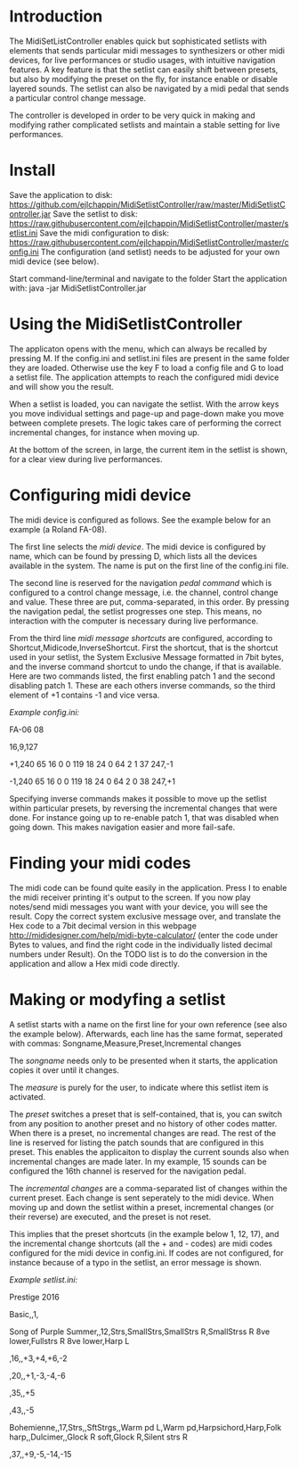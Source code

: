 # Introduction
The MidiSetListController enables quick but sophisticated setlists with elements that sends particular midi messages to synthesizers or other midi devices, for live performances or studio usages, with intuitive navigation features. A key feature is that the setlist can easily shift between presets, but also by modifying the preset on the fly, for instance enable or disable layered sounds. The setlist can also be navigated by a midi pedal that sends a particular control change message.

The controller is developed in order to be very quick in making and modifying rather complicated setlists and maintain a stable setting for live performances. 

# Install
Save the application to disk: https://github.com/ejlchappin/MidiSetlistController/raw/master/MidiSetlistController.jar 
Save the setlist to disk: https://raw.githubusercontent.com/ejlchappin/MidiSetlistController/master/setlist.ini
Save the midi configuration to disk: https://raw.githubusercontent.com/ejlchappin/MidiSetlistController/master/config.ini
The configuration (and setlist) needs to be adjusted for your own midi device (see below).

Start command-line/terminal and navigate to the folder
Start the application with:
java -jar MidiSetlistController.jar

# Using the MidiSetlistController
The applicaton opens with the menu, which can always be recalled by pressing M. If the config.ini and setlist.ini files are present in the same folder they are loaded. Otherwise use the key F to load a config file and G to load a setlist file. The application attempts to reach the configured midi device and will show you the result. 

When a setlist is loaded, you can navigate the setlist. With the arrow keys you move individual settings and page-up and page-down make you move between complete presets. The logic takes care of performing the correct incremental changes, for instance when moving up.

At the bottom of the screen, in large, the current item in the setlist is shown, for a clear view during live performances.

# Configuring midi device
The midi device is configured as follows. See the example below for an example (a Roland FA-08).

The first line selects the *midi device*. The midi device is configured by name, which can be found by pressing D, which lists all the devices available in the system. The name is put on the first line of the config.ini file.

The second line is reserved for the navigation *pedal command* which is configured to a control change message, i.e. the channel, control change and value. These three are put, comma-separated, in this order. By pressing the navigation pedal, the setlist progresses one step. This means, no interaction with the computer is necessary during live performance.

From the third line *midi message shortcuts* are configured, according to Shortcut,Midicode,InverseShortcut. First the shortcut, that is the shortcut used in your setlist, the System Exclusive Message formatted in 7bit bytes, and the inverse command shortcut to undo the change, if that is available. Here are two commands listed, the first enabling patch 1 and the second disabling patch 1. These are each others inverse commands, so the third element of +1 contains -1 and vice versa. 

*Example config.ini:*

FA-06 08

16,9,127

+1,240 65 16 0 0 119 18 24 0 64 2 1 37 247,-1

-1,240 65 16 0 0 119 18 24 0 64 2 0 38 247,+1

Specifying inverse commands makes it possible to move up the setlist within particular presets, by reversing the incremental changes that were done. For instance going up to re-enable patch 1, that was disabled when going down. This makes navigation easier and more fail-safe.

# Finding your midi codes
The midi code can be found quite easily in the application. Press I to enable the midi receiver printing it's output to the screen. If you now play notes/send midi messages you want with your device, you will see the result. Copy the correct system exclusive message over, and translate the Hex code to a 7bit decimal version in this webpage http://mididesigner.com/help/midi-byte-calculator/ (enter the code under Bytes to values, and find the right code in the individually listed decimal numbers under Result). On the TODO list is to do the conversion in the application and allow a Hex midi code directly.

# Making or modyfing a setlist
A setlist starts with a name on the first line for your own reference (see also the example below). Afterwards, each line has the same format, seperated with commas: Songname,Measure,Preset,Incremental changes

The *songname* needs only to be presented when it starts, the application copies it over until it changes.

The *measure* is purely for the user, to indicate where this setlist item is activated.

The *preset* switches a preset that is self-contained, that is, you can switch from any position to another preset and no history of other codes matter. When there is a preset, no incremental changes are read. The rest of the line is reserved for listing the patch sounds that are configured in this preset. This enables the applicaiton to display the current sounds also when incremental changes are made later. In my example, 15 sounds can be configured the 16th channel is reserved for the navigation pedal.

The *incremental changes* are a comma-separated list of changes within the current preset. Each change is sent seperately to the midi device. When moving up and down the setlist within a preset, incremental changes (or their reverse) are executed, and the preset is not reset.

This implies that the preset shortcuts (in the example below 1, 12, 17), and the incremental change shortcuts (all the + and - codes) are midi codes configured for the midi device in config.ini. If codes are not configured, for instance because of a typo in the setlist, an error message is shown.

*Example setlist.ini:*

Prestige 2016

Basic,,1,

Song of Purple Summer,,12,Strs,SmallStrs,SmallStrs R,SmallStrss R 8ve lower,Fullstrs R 8ve lower,Harp L

,16,,+3,+4,+6,-2

,20,,+1,-3,-4,-6

,35,,+5

,43,,-5

Bohemienne,,17,Strs,,SftStrgs,,Warm pd L,Warm pd,Harpsichord,Harp,Folk harp,,Dulcimer,,Glock R soft,Glock R,Silent strs R

,37,,+9,-5,-14,-15
